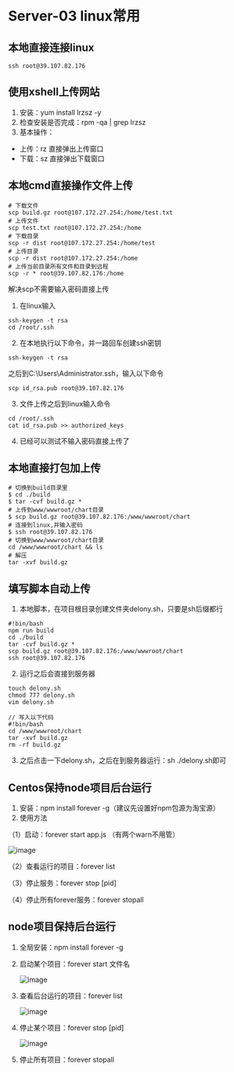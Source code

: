 # Server-03 linux常用


## 本地直接连接linux

```shell
ssh root@39.107.82.176
```



## 使用xshell上传网站

1. 安装：yum install lrzsz -y
2. 检查安装是否完成：rpm -qa | grep lrzsz
3. 基本操作：

* 上传：rz 直接弹出上传窗口
* 下载：sz 直接弹出下载窗口



## 本地cmd直接操作文件上传

```shell
# 下载文件
scp build.gz root@107.172.27.254:/home/test.txt
# 上传文件
scp test.txt root@107.172.27.254:/home    
# 下载目录
scp -r dist root@107.172.27.254:/home/test   
# 上传目录
scp -r dist root@107.172.27.254:/home    
# 上传当前目录所有文件和目录到远程
scp -r * root@39.107.82.176:/home
```
解决scp不需要输入密码直接上传
1. 在linux输入
```shell
ssh-keygen -t rsa
cd /root/.ssh
```
2. 在本地执行以下命令，并一路回车创建ssh密钥
```shell
ssh-keygen -t rsa
```
之后到C:\Users\Administrator\.ssh，输入以下命令
```shell
scp id_rsa.pub root@39.107.82.176
```
3. 文件上传之后到linux输入命令
```shell
cd /root/.ssh
cat id_rsa.pub >> authorized_keys
```
4. 已经可以测试不输入密码直接上传了



## 本地直接打包加上传

```shell
# 切换到build目录里
$ cd ./build
$ tar -cvf build.gz *
# 上传到www/wwwroot/chart目录
$ scp build.gz root@39.107.82.176:/www/wwwroot/chart
# 连接到linux,并输入密码
$ ssh root@39.107.82.176
# 切换到www/wwwroot/chart目录
cd /www/wwwroot/chart && ls
# 解压
tar -xvf build.gz
```



## 填写脚本自动上传

1. 本地脚本，在项目根目录创建文件夹delony.sh，只要是sh后缀都行
```shell
#!bin/bash
npm run build
cd ./build
tar -cvf build.gz *
scp build.gz root@39.107.82.176:/www/wwwroot/chart
ssh root@39.107.82.176
```
2. 运行之后会直接到服务器
```shell
touch delony.sh
chmod 777 delony.sh
vim delony.sh

// 写入以下代码
#!bin/bash
cd /www/wwwroot/chart
tar -xvf build.gz
rm -rf build.gz
```

3. 之后点击一下delony.sh，之后在到服务器运行：sh ./delony.sh即可



## Centos保持node项目后台运行

1. 安装：npm install forever -g（建议先设置好npm包源为淘宝源）
2. 使用方法

（1）启动：forever start app.js （有两个warn不用管）

![image](http://notecdn.heny.vip/images/server-03_linux常用-01.png)

（2）查看运行的项目：forever list

（3）停止服务：forever stop [pid]

（4）停止所有forever服务：forever stopall




## node项目保持后台运行

1. 全局安装：npm install forever -g

2. 启动某个项目：forever start 文件名

   ![image](http://notecdn.heny.vip/images/linux%E7%AE%80%E5%8D%95%E6%93%8D%E4%BD%9C-01.png)

3. 查看后台运行的项目：forever list

   ![image](http://notecdn.heny.vip/images/linux%E7%AE%80%E5%8D%95%E6%93%8D%E4%BD%9C-02.png)

4. 停止某个项目：forever stop [pid]

   ![image](http://notecdn.heny.vip/images/linux%E7%AE%80%E5%8D%95%E6%93%8D%E4%BD%9C-03.png)

5. 停止所有项目：forever stopall

